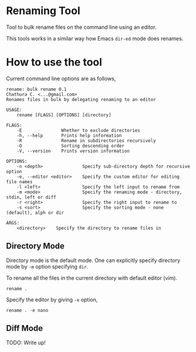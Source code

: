 # Renaming Tool

Tool to bulk rename files on the command line using an editor.

This tools works in a similar way how Emacs `dir-ed` mode does renames.

# How to use the tool

Current command line options are as follows,

```
rename: bulk rename 0.1
Chathura C. <...@gmail.com>
Renames files in bulk by delegating renaming to an editor

USAGE:
    rename [FLAGS] [OPTIONS] [directory]

FLAGS:
    -E               Whether to exclude directories
    -h, --help       Prints help information
    -R               Rename in subdirectories recursively
    -O               Sorting descending order
    -V, --version    Prints version information

OPTIONS:
    -n <depth>               Specify sub-directory depth for recursive option
    -e, --editor <editor>    Specify the custom editor for editing file names
    -l <left>                Specify the left input to rename from
    -m <mode>                Specify the renaming mode - directory, stdin, left or diff
    -r <right>               Specify the right input to rename to
    -s <sort>                Specify the sorting mode - none (default), alph or dir

ARGS:
    <directory>    Specify the directory to rename files in
```

## Directory Mode

Directory mode is the default mode. One can explicitly specify directory mode by `-m` option specifying `dir`.

To rename all the files in the current directory with default editor (vim).
```
rename .
```

Specify the editor by giving `-e` option,
```
rename . -e nano
```

## Diff Mode

TODO: Write up!

